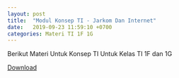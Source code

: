 ```yaml
---
layout: post
title:  "Modul Konsep TI - Jarkom Dan Internet"
date:   2019-09-23 11:59:10 +0700
categories: Materi TI 1F 1G
---
```


<div class="post-content">
    <p>Berikut Materi Untuk Konsep TI Untuk Kelas TI 1F dan 1G</p>

<a href="https://drive.google.com/file/d/14tij0kYZ6e0xIfEObJONzFr4afHmYMLQ/view?usp=sharing" target="_blank">Download</a>


</div>


